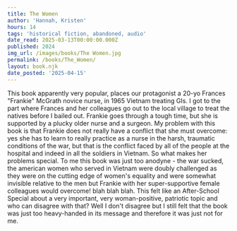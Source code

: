 ```yaml
---
title: The Women
author: 'Hannah, Kristen'
hours: 14
tags: 'historical fiction, abandoned, audio'
date_read: 2025-03-13T00:00:00.000Z
published: 2024
img_url: /images/books/The Women.jpg
permalink: /books/The_Women/
layout: book.njk
date_posted: '2025-04-15'
---
```

This book apparently very popular, places our protagonist a 20-yo Frances "Frankie" McGrath novice nurse, in 1965 Vietnam treating GIs.  I got to the part where  Frances and her colleagues go out to the local village to treat the natives before I bailed out.  Frankie goes through a tough time, but she is supported by a plucky older nurse and a surgeon.  My problem with this book is that Frankie does not really have a conflict that she must overcome: yes she has to learn to really practice as a nurse in the harsh, traumatic conditions of the war, but that is the conflict faced by all of the people at the hospital and indeed in all the soldiers in Vietnam. So what makes her problems special.  To me this book was just too anodyne - the war sucked, the american women who served in Vietnam were doubly challenged as they were on the cutting edge of women's equality and were somewhat invisible relative to the men but Frankie with her super-supportive female colleagues would overcome! blah blah blah. This felt like an After-School Special about a very important, very woman-positive, patriotic topic and who can disagree with that?  Well I don't disagree but I still felt that the book was just too heavy-handed in its message and therefore it was just not for me. 
